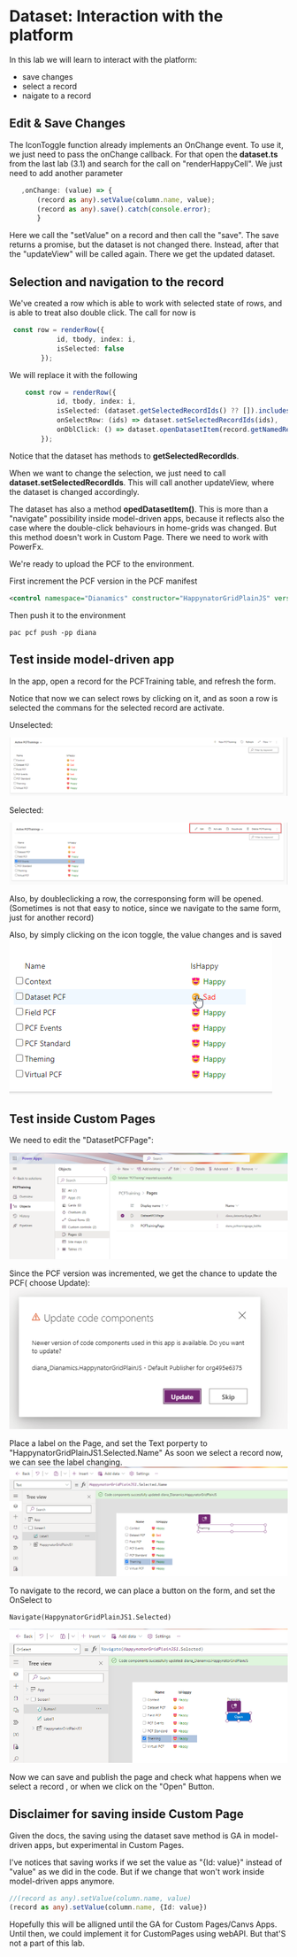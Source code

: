 # Dataset: Interaction with the platform

In this lab we will learn to interact with the platform:
 - save changes
 - select a record
 - naigate to a record

 ## Edit & Save Changes

 The IconToggle function already implements an OnChange event. To use it, we just need to pass the onChange callback.
 For that open the **dataset.ts** from the last lab (3.1) and search for the call on "renderHappyCell". We just need to add another parameter

 ```TypeScript
    ,onChange: (value) => {
        (record as any).setValue(column.name, value);
        (record as any).save().catch(console.error);
        }
 ```


Here we call the "setValue" on a record and then call the "save". The save returns a promise, but the dataset is not changed there. Instead, after that the "updateView"  will be called again. There we get the updated dataset.


## Selection and navigation to the record

We've created a row which is able to work with selected state of rows, and is able to treat also double click. The call for now is

```TypeScript
 const row = renderRow({
            id, tbody, index: i, 
            isSelected: false
        });   
```

We will replace it with the following
```TypeScript
    const row = renderRow({
            id, tbody, index: i, 
            isSelected: (dataset.getSelectedRecordIds() ?? []).includes(id), 
            onSelectRow: (ids) => dataset.setSelectedRecordIds(ids),
            onDblClick: () => dataset.openDatasetItem(record.getNamedReference())
        }); 
```

Notice that the dataset has methods to **getSelectedRecordIds**.  

When we want to change the selection, we just need to call **dataset.setSelectedRecordIds**. This will call another updateView, where the dataset is changed accordingly.

The dataset has also a method **opedDatasetItem()**. This is more than a "navigate" possibility inside model-driven apps, because it reflects also the case where the double-click behaviours in home-grids was changed. But this method doesn't work in Custom Page. There we need to work with PowerFx.


We're ready to upload the PCF to the environment.

First increment the PCF version in the PCF manifest
```xml
<control namespace="Dianamics" constructor="HappynatorGridPlainJS" version="0.0.2" 
```

Then push it to the environment

```
pac pcf push -pp diana
```

## Test inside model-driven app

In the app, open a record for the PCFTraining table, and refresh the form.

Notice that now we can select rows by clicking on it, and as soon a row is selected the commans for the selected record are activate.

Unselected:

![alt text](./Images32/image-1.png)

Selected:

![alt text](./Images32/image-2.png)

Also, by doubleclicking a row, the corresponsing form will be opened. (Sometimes is not that easy to notice, since we navigate to the same form, just for another record)

Also, by simply clicking on the icon toggle, the value changes and is saved
![alt text](./Images32/image.png)

## Test inside Custom Pages

We need to edit the "DatasetPCFPage":

![alt text](./Images32/image-3.png)

Since the PCF version was incremented, we get the chance to update the PCF( choose Update):
![alt text](./Images32/image-4.png)

Place a label on the Page, and set the Text porperty to "HappynatorGridPlainJS1.Selected.Name" As soon we select a record now, we can see the label changing.
![alt text](./Images32/image-5.png)

To navigate to the record, we can place a button on the form, and set the OnSelect to 

```
Navigate(HappynatorGridPlainJS1.Selected)
```

![alt text](./Images32/image-6.png)

Now we can save and publish the page and check what happens when we select a record , or when we click on the "Open" Button.

## Disclaimer for saving inside Custom Page

Given the docs, the saving using the dataset save method is GA in model-driven apps, but experimental in Custom Pages.

I've notices that saving works if we set the value as "{Id: value}" instead of "value" as we did in the code. But if we change that won't work inside model-driven apps anymore. 

```TypeScript
//(record as any).setValue(column.name, value)
(record as any).setValue(column.name, {Id: value})
```

Hopefully this will be alligned until the GA for Custom Pages/Canvs Apps. Until then, we could implement it for CustomPages using webAPI. But that'S not a part of this lab.

